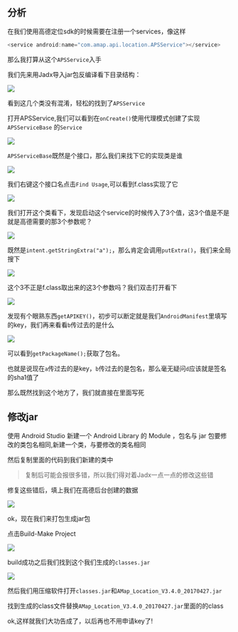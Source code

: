 ## 分析

在我们使用高德定位sdk的时候需要在注册一个services，像这样

``` java
<service android:name="com.amap.api.location.APSService"></service>
```
那么我打算从这个`APSService`入手

我们先来用Jadx导入jar包反编译看下目录结构：

![](/screenshot/QQ截图20170525161133.png)

看到这几个类没有混淆，轻松的找到了`APSService`

打开APSService,我们可以看到在`onCreate()`使用代理模式创建了实现`APSServiceBase` 的`Service`

![](/screenshot/QQ截图20170525161647.png)

`APSServiceBase`既然是个接口，那么我们来找下它的实现类是谁

![](/screenshot/QQ截图20170525162318.png)

我们右键这个接口名点击`Find Usage`,可以看到f.class实现了它

![](/screenshot/QQ截图20170525162508.png)

我们打开这个类看下，发现启动这个service的时候传入了3个值，这3个值是不是就是高德需要的那3个参数呢？

![](/screenshot/QQ截图20170525162604.png)


既然是`intent.getStringExtra("a");`，那么肯定会调用`putExtra()`，我们来全局搜下


![](/screenshot/QQ截图20170525162907.png)

这个3不正是f.class取出来的这3个参数吗？我们双击打开看下

![](/screenshot/QQ截图20170525163020.png)

发现有个眼熟东西`getAPIKEY()`，初步可以断定就是我们`AndroidManifest`里填写的key，我们再来看看`b`传过去的是什么

![](/screenshot/QQ截图20170525163417.png)

可以看到`getPackageName();`获取了包名。

也就是说现在`a`传过去的是key，`b`传过去的是包名，那么毫无疑问`d`应该就是签名的sha1值了

那么既然找到这个地方了，我们就直接在里面写死

## 修改jar

使用 Android Studio 新建一个 Android Library 的 Module ，包名与 jar 包要修改的类包名相同,新建一个类，与要修改的类名相同

然后复制里面的代码到我们新建的类中

>复制后可能会报很多错，所以我们得对着Jadx一点一点的修改这些错

修复这些错后，填上我们在高德后台创建的数据

![](/screenshot/QQ截图20170525173227.png)

ok，现在我们来打包生成jar包

点击Build-Make Project

![](/screenshot/QQ截图20170525173828.png)

build成功之后我们找到这个我们生成的`classes.jar`

![](/screenshot/QQ截图20170525174034.png)


然后我们用压缩软件打开`classes.jar`和`AMap_Location_V3.4.0_20170427.jar`

找到生成的class文件替换`AMap_Location_V3.4.0_20170427.jar`里面的的class

ok,这样就我们大功告成了，以后再也不用申请key了!